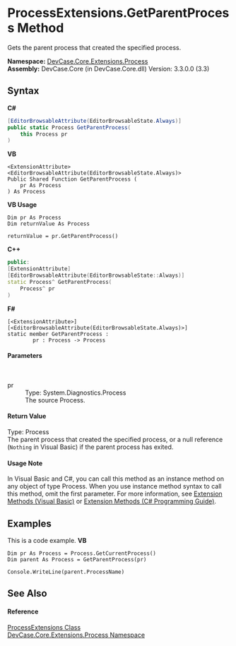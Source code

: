 # ProcessExtensions.GetParentProcess Method 
 

Gets the parent process that created the specified process.

**Namespace:**&nbsp;<a href="N_DevCase_Core_Extensions_Process">DevCase.Core.Extensions.Process</a><br />**Assembly:**&nbsp;DevCase.Core (in DevCase.Core.dll) Version: 3.3.0.0 (3.3)

## Syntax

**C#**<br />
``` C#
[EditorBrowsableAttribute(EditorBrowsableState.Always)]
public static Process GetParentProcess(
	this Process pr
)
```

**VB**<br />
``` VB
<ExtensionAttribute>
<EditorBrowsableAttribute(EditorBrowsableState.Always)>
Public Shared Function GetParentProcess ( 
	pr As Process
) As Process
```

**VB Usage**<br />
``` VB Usage
Dim pr As Process
Dim returnValue As Process

returnValue = pr.GetParentProcess()
```

**C++**<br />
``` C++
public:
[ExtensionAttribute]
[EditorBrowsableAttribute(EditorBrowsableState::Always)]
static Process^ GetParentProcess(
	Process^ pr
)
```

**F#**<br />
``` F#
[<ExtensionAttribute>]
[<EditorBrowsableAttribute(EditorBrowsableState.Always)>]
static member GetParentProcess : 
        pr : Process -> Process 

```


#### Parameters
&nbsp;<dl><dt>pr</dt><dd>Type: System.Diagnostics.Process<br />The source Process.</dd></dl>

#### Return Value
Type: Process<br />The parent process that created the specified process, or a null reference (`Nothing` in Visual Basic) if the parent process has exited.

#### Usage Note
In Visual Basic and C#, you can call this method as an instance method on any object of type Process. When you use instance method syntax to call this method, omit the first parameter. For more information, see <a href="https://docs.microsoft.com/dotnet/visual-basic/programming-guide/language-features/procedures/extension-methods">Extension Methods (Visual Basic)</a> or <a href="https://docs.microsoft.com/dotnet/csharp/programming-guide/classes-and-structs/extension-methods">Extension Methods (C# Programming Guide)</a>.

## Examples
This is a code example. 
**VB**<br />
``` VB
Dim pr As Process = Process.GetCurrentProcess()
Dim parent As Process = GetParentProcess(pr)

Console.WriteLine(parent.ProcessName)
```


## See Also


#### Reference
<a href="T_DevCase_Core_Extensions_Process_ProcessExtensions">ProcessExtensions Class</a><br /><a href="N_DevCase_Core_Extensions_Process">DevCase.Core.Extensions.Process Namespace</a><br />